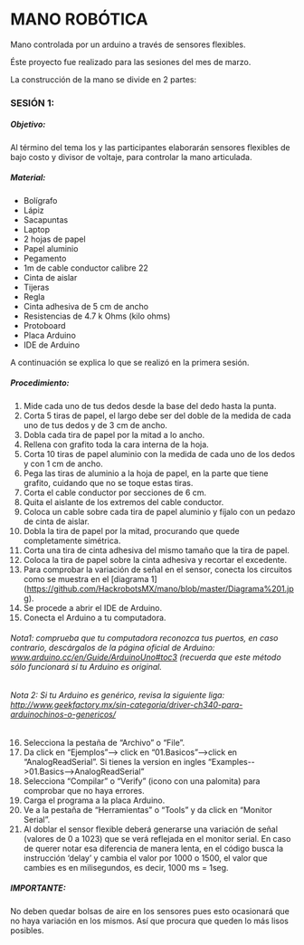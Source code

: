 # MANO ROBÓTICA
Mano controlada por un arduino a través de sensores flexibles.

Éste proyecto fue realizado para las sesiones del mes de marzo.

La construcción de la mano se divide en 2 partes:

### SESIÓN 1:

##### Objetivo:

Al término del tema los y las participantes elaborarán sensores flexibles de bajo costo y divisor
de voltaje, para controlar la mano articulada.

##### Material:

* Bolígrafo
* Lápiz
* Sacapuntas
* Laptop
* 2 hojas de papel
* Papel aluminio
* Pegamento
* 1m de cable conductor calibre 22
* Cinta de aislar
* Tijeras
* Regla
* Cinta adhesiva de 5 cm de ancho
* Resistencias de 4.7 k Ohms (kilo ohms)
* Protoboard
* Placa Arduino
* IDE de Arduino

A continuación se explica lo que se realizó en la primera sesión.

##### Procedimiento:

1. Mide cada uno de tus dedos desde la base del dedo hasta la punta.
2. Corta 5 tiras de papel, el largo debe ser del doble de la medida de cada uno de tus dedos y de 3 cm de ancho.
3. Dobla cada tira de papel por la mitad a lo ancho.
4. Rellena con grafito toda la cara interna de la hoja.
5. Corta 10 tiras de papel aluminio con la medida de cada uno de los dedos y con 1 cm de ancho.
6. Pega las tiras de aluminio a la hoja de papel, en la parte que tiene grafito, cuidando que no se toque estas tiras.
7. Corta el cable conductor por secciones de 6 cm.
8. Quita el aislante de los extremos del cable conductor.
9. Coloca un cable sobre cada tira de papel aluminio y fíjalo con un pedazo de cinta de aislar.
10. Dobla la tira de papel por la mitad, procurando que quede completamente simétrica.
11. Corta una tira de cinta adhesiva del mismo tamaño que la tira de papel.
12. Coloca la tira de papel sobre la cinta adhesiva y recortar el excedente.
13. Para comprobar la variación de señal en el sensor, conecta los circuitos como se muestra en el [diagrama 1] (https://github.com/HackrobotsMX/mano/blob/master/Diagrama%201.jpg).
14. Se procede a abrir el IDE de Arduino.
15. Conecta el Arduino a tu computadora.

###### Nota1: comprueba que tu computadora reconozca tus puertos, en caso contrario, descárgalos de la página oficial de Arduino: www.arduino.cc/en/Guide/ArduinoUno#toc3 (recuerda que este método sólo funcionará sí tu Arduino es original.

###### Nota 2: Si tu Arduino es genérico, revisa la siguiente liga: http://www.geekfactory.mx/sin-categoria/driver-ch340-para-arduinochinos-o-genericos/


16. Selecciona la pestaña de “Archivo” o “File”.
17. Da click en “Ejemplos”--> click en “01.Basicos”-->click en “AnalogReadSerial”.
Si tienes la version en ingles “Examples-->01.Basics-->AnalogReadSerial”
18. Selecciona “Compilar” o “Verify” (icono con una palomita) para comprobar que no haya errores.
19. Carga el programa a la placa Arduino.
20. Ve a la pestaña de “Herramientas” o “Tools” y da click en “Monitor Serial”.
21. Al doblar el sensor flexible deberá generarse una variación de señal (valores de 0 a 1023) que se verá reflejada en el monitor serial. En caso de querer notar esa diferencia de manera lenta, en el código busca la instrucción ‘delay’ y cambia el valor por 1000 o 1500, el valor que cambies es en milisegundos, es decir, 1000 ms = 1seg.

##### IMPORTANTE:
No deben quedar bolsas de aire en los sensores pues esto ocasionará que no haya variación en los mismos. Así que procura que queden lo más lisos posibles.


